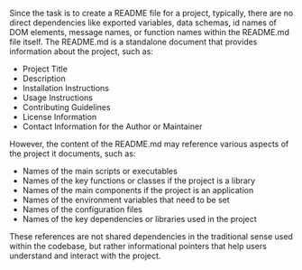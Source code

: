 Since the task is to create a README file for a project, typically, there are no direct dependencies like exported variables, data schemas, id names of DOM elements, message names, or function names within the README.md file itself. The README.md is a standalone document that provides information about the project, such as:

- Project Title
- Description
- Installation Instructions
- Usage Instructions
- Contributing Guidelines
- License Information
- Contact Information for the Author or Maintainer

However, the content of the README.md may reference various aspects of the project it documents, such as:

- Names of the main scripts or executables
- Names of the key functions or classes if the project is a library
- Names of the main components if the project is an application
- Names of the environment variables that need to be set
- Names of the configuration files
- Names of the key dependencies or libraries used in the project

These references are not shared dependencies in the traditional sense used within the codebase, but rather informational pointers that help users understand and interact with the project.